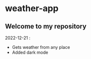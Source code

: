 # weather-app

## Welcome to my repository 

2022-12-21 : 
- Gets weather from any place
- Added dark mode